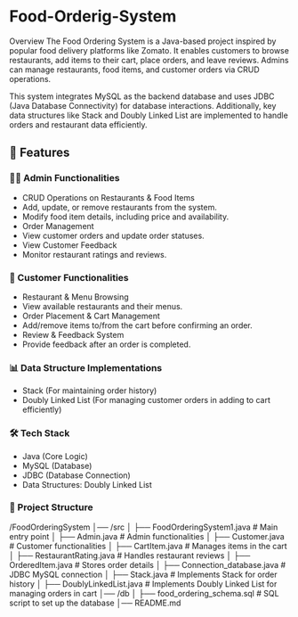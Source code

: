 # Food-Orderig-System

Overview
The Food Ordering System is a Java-based project inspired by popular food delivery platforms like Zomato. It enables customers to browse restaurants, add items to their cart, place orders, and leave reviews. Admins can manage restaurants, food items, and customer orders via CRUD operations.

This system integrates MySQL as the backend database and uses JDBC (Java Database Connectivity) for database interactions. Additionally, key data structures like Stack and Doubly Linked List are implemented to handle orders and restaurant data efficiently.

## 🚀 Features

### 👨‍💼 Admin Functionalities

 * CRUD Operations on Restaurants & Food Items
 * Add, update, or remove restaurants from the system.
 * Modify food item details, including price and availability.
 * Order Management
 * View customer orders and update order statuses.
 * View Customer Feedback
 * Monitor restaurant ratings and reviews.

   
### 🛒 Customer Functionalities

 * Restaurant & Menu Browsing
 * View available restaurants and their menus.
 * Order Placement & Cart Management
 * Add/remove items to/from the cart before confirming an order.
 * Review & Feedback System
 * Provide feedback after an order is completed.


### 📊 Data Structure Implementations

 * Stack (For maintaining order history)
 * Doubly Linked List (For managing customer orders in adding to cart efficiently)


### 🛠 Tech Stack

 * Java (Core Logic)
 * MySQL (Database)
 * JDBC (Database Connection)
 * Data Structures: Doubly Linked List

   
### 📂 Project Structure
/FoodOrderingSystem │── /src │ ├── FoodOrderingSystem1.java # Main entry point │ ├── Admin.java # Admin functionalities │ ├── Customer.java # Customer functionalities │ ├── CartItem.java # Manages items in the cart │ ├── RestaurantRating.java # Handles restaurant reviews │ ├── OrderedItem.java # Stores order details │ ├── Connection_database.java # JDBC MySQL connection │ ├── Stack.java # Implements Stack for order history │ ├── DoublyLinkedList.java # Implements Doubly Linked List for managing orders in cart │── /db │ ├── food_ordering_schema.sql # SQL script to set up the database │── README.md

